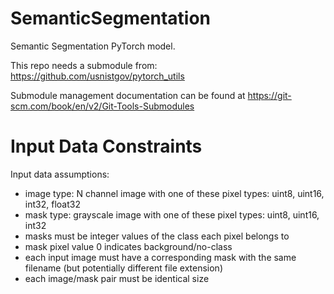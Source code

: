 # SemanticSegmentation

Semantic Segmentation PyTorch model.

This repo needs a submodule from: https://github.com/usnistgov/pytorch_utils

Submodule management documentation can be found at https://git-scm.com/book/en/v2/Git-Tools-Submodules

# Input Data Constraints

Input data assumptions:
- image type: N channel image with one of these pixel types: uint8, uint16, int32, float32
- mask type: grayscale image with one of these pixel types: uint8, uint16, int32
- masks must be integer values of the class each pixel belongs to
- mask pixel value 0 indicates background/no-class
- each input image must have a corresponding mask with the same filename (but potentially different file extension) 
- each image/mask pair must be identical size

